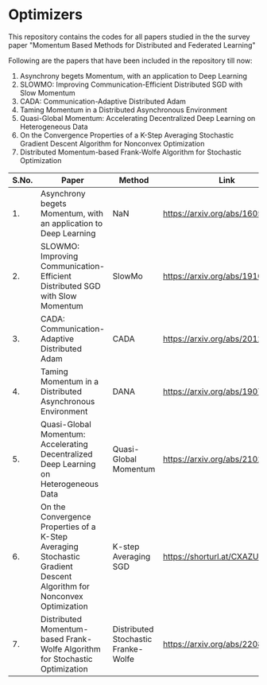 # Optimizers
This repository contains the codes for all papers studied in the the survey paper "Momentum Based Methods for Distributed and Federated Learning"

Following are the papers that have been included in the repository till now:
1. Asynchrony begets Momentum, with an application to Deep Learning
2. SLOWMO: Improving Communication-Efficient Distributed SGD with Slow Momentum
3. CADA: Communication-Adaptive Distributed Adam
4. Taming Momentum in a Distributed Asynchronous Environment
5. Quasi-Global Momentum: Accelerating Decentralized Deep Learning on Heterogeneous Data
6. On the Convergence Properties of a K-Step Averaging Stochastic Gradient Descent Algorithm for Nonconvex Optimization
7. Distributed Momentum-based Frank-Wolfe Algorithm for Stochastic Optimization

| S.No. | Paper | Method | Link | Source |
| --- | --- | --- | --- | --- |
| 1. | Asynchrony begets Momentum, with an application to Deep Learning | NaN | https://arxiv.org/abs/1605.09774 | NaN |
| 2. | SLOWMO: Improving Communication-Efficient Distributed SGD with Slow Momentum | SlowMo | https://arxiv.org/abs/1910.00643 | https://github.com/facebookresearch/fairscale/blob/main/fairscale/experimental/nn/data_parallel/gossip/distributed.py |
| 3. | CADA: Communication-Adaptive Distributed Adam | CADA | https://arxiv.org/abs/2012.15469 | https://github.com/ChrisYZZ/CADA-master/blob/main/Python/MNIST%20code/main_CADA_MNIST.py | 
| 4. | Taming Momentum in a Distributed Asynchronous Environment | DANA | https://arxiv.org/abs/1907.11612 | NaN |
| 5. |  Quasi-Global Momentum: Accelerating Decentralized Deep Learning on Heterogeneous Data | Quasi-Global Momentum | https://arxiv.org/abs/2102.04761 | https://github.com/epfml/quasi-global-momentum/tree/master?tab=readme-ov-file | 
| 6. |  On the Convergence Properties of a K-Step Averaging Stochastic Gradient Descent Algorithm for Nonconvex Optimization | K-step Averaging SGD | https://shorturl.at/CXAZU | NaN |
| 7. |  Distributed Momentum-based Frank-Wolfe Algorithm for Stochastic Optimization | Distributed Stochastic Franke-Wolfe | https://arxiv.org/abs/2208.04053 | NaN |
